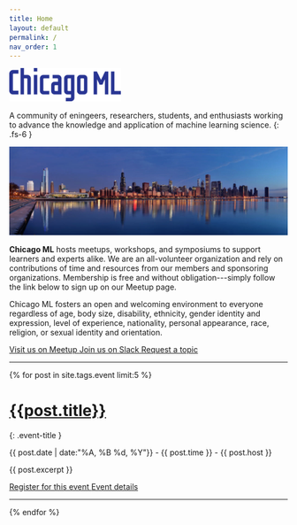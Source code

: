 ```yaml
---
title: Home
layout: default
permalink: /
nav_order: 1
---
```


<img src="/assets/images/logo-blue.svg" style="height:60px" class="mt-3">

A community of eningeers, researchers, students, and enthusiasts
working to advance the knowledge and application of machine learning
science.
{: .fs-6 }

![](/assets/images/Chicago_sunrise_1.jpg)

<b>Chicago ML</b> hosts meetups, workshops, and symposiums to support
learners and experts alike. We are an all-volunteer organization and
rely on contributions of time and resources from our members and
sponsoring organizations. Membership is free and without
obligation---simply follow the link below to sign up on our Meetup
page.

Chicago ML fosters an open and welcoming environment to everyone
regardless of age, body size, disability, ethnicity, gender identity
and expression, level of experience, nationality, personal appearance,
race, religion, or sexual identity and orientation.

<a href="https://www.meetup.com/Chicago-ML/" class="btn btn-primary py-2 px-4 mx-1 mt-2" title="View our upcoming events and register.">Visit us on Meetup <i class="fab fa-meetup fa-lg ml-1"></i></a>
<a href="https://bit.ly/2S0zFAP" class="btn btn-default py-2 px-4 mx-1 mt-2" title="Ask questions, make friends.">Join us on Slack <i class="fab fa-slack-hash fa-lg ml-1"></i></a>
<a href="https://bit.ly/2GQlWKS" class="btn btn-default py-2 px-4 mx-1 mt-2" title="Let us know what you'd like to see or present.">Request a topic <i class="far fa-lightbulb fa-lg ml-1"></i></a>

---

{% for post in site.tags.event limit:5 %}

# [{{post.title}}]({{post.url}})
{: .event-title }

{{ post.date | date:"%A, %B %d, %Y"}} - {{ post.time }} - {{ post.host }}

{{ post.excerpt }}


<a href="{{ post.registration_url }}" class="btn btn-secondary py-2 px-4 mx-1">Register for this event <i class="fas fa-calendar-plus ml-1"></i></a>
<a href="{{ post.url }}" class="btn btn-default py-2 px-4 mx-1">Event details <i class="fas fa-info-circle ml-1"></i></a>

---

{% endfor %}
